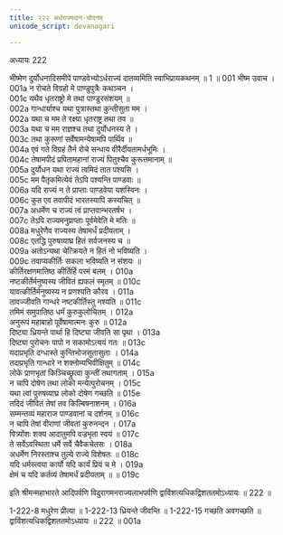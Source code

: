 ```yaml
---
title: २२२ अर्धराज्यदान-चोदनम्
unicode_script: devanagari

---
```



अध्यायः 222
		
भीष्मेण दुर्योधनादिसमीपे पाण्डवेभ्योऽर्धराज्यं दातव्यमिति स्वाभिप्रायकथनम् ॥ 1 ॥
001  	भीष्म उवाच ।  
001a  	न रोचते विग्रहो मे पाण्डुपुत्रैः कथञ्चन ।  
001c  	यथैव धृतराष्ट्रो मे तथा पाण्डुरसंशयम् ॥  
002a  	गान्धार्याश्च यथा पुत्रास्तथा कुन्तीसुता मम ।  
002a  	यथा च मम ते रक्ष्या धृतराष्ट्र तथा तव ॥  
003a  	यथा च मम राज्ञश्च तथा दुर्योधनस्य ते ।  
003c  	तथा कुरूणां सर्वेषामन्येषामपि पार्थिव ॥  
004a  	एवं गते विग्रहं तैर्न रोचे सन्धाय वीरैर्दीयतामर्धभूमिः ।  
004c  	तेषामपीदं प्रपितामहानां राज्यं पितुश्चैव कुरूत्तमानाम् ॥  
005a  	दुर्योधन यथा राज्यं त्वमिदं तात पश्यसि ।  
005c  	मम पैतृकमित्येवं तेऽपि पश्यन्ति पाण्डवाः ॥  
006a  	यदि राज्यं न ते प्राप्ताः पाण्डवेया यशस्विनः ।  
006c  	कुत एव तवापीदं भारतस्यापि कस्यचित् ॥  
007a  	अधर्मेण च राज्यं त्वं प्राप्तवान्भरतर्षभ ।  
007c  	तेऽपि राज्यमनुप्राप्ताः पूर्वमेवेति मे मतिः ॥  
008a  	मधुरेणैव राज्यस्य तेषामर्धं प्रदीयताम् ।  
008c  	एतद्धि पुरुषव्याघ्र हितं सर्वजनस्य च ॥  
009a  	अतोऽन्यथा चेत्क्रियते न हितं नो भविष्यति ।  
009c  	तवाप्यकीर्तिः सकला भविष्यति न संशयः ॥  
कीर्तिरक्षणमातिष्ठ कीर्तिर्हि परमं बलम् ।	010a  
नष्टकीर्तेर्मनुष्यस्य जीवितं ह्यफलं स्मृतम् ॥	010c  
यावत्कीर्तिर्मनुष्यस्य न प्रणश्यति कौरव ।	011a  
तावज्जीवति गान्धरे नष्टकीर्तिस्तु नश्यति ॥	011c  
तमिमं समुपातिष्ठ धर्मं कुरुकुलोचितम् ।	012a  
अनुरूपं महाबाहो पूर्वेषामात्मनः कुरु ॥	012a  
दिष्ट्या ध्रियन्ते पार्था हि दिष्ट्या जीवति सा पृथा ।	013a  
दिष्ट्या पुरोचनः पापो न सकामोऽत्ययं गतः ॥	013c  
यदाप्रभृति दग्धास्ते कुन्तिभोजसुतासुताः ।	014a  
तदाप्रभृति गान्धारे न शक्नोम्यभिवीक्षितुम् ॥	014c  
लोके प्राणभृतां किञ्चिच्छ्रुत्वा कुन्तीं तथागताम् ।	015a  
न चापि दोषेण तथा लोको मन्येत्पुरोचनम् ।	015c  
यथा त्वां पुरुषव्याघ्र लोको दोषेण गच्छति ॥	015e  
तदिदं जीवितं तेषां तव किल्बिषनाशनम् ।	016a  
सम्मन्तव्यं महाराज पाण्डवानां च दर्शनम् ॥	016c  
न चापि तेषां वीराणां जीवतां कुरुनन्दन ।	017a  
पित्र्योंशः शक्य आदातुमपि वज्रभृता स्वयं ॥	017c  
ते सर्वेऽवस्थिता धर्मे सर्वे चैवैकचेतसः ।	018a  
अधर्मेण निरस्ताश्च तुल्ये राज्ये विशेषतः ॥	018c  
यदि धर्मस्त्वया कार्यो यदि कार्यं प्रियं च मे ।	019a  
क्षेमं च यदि कर्तव्यं तेषामर्धं प्रदीयताम् ॥ ॥	019c  

इति श्रीमन्महाभारते आदिपर्वणि विदुरागमनराज्यलाभपर्वणि द्वाविंशत्यधिकद्विशततमोऽध्यायः ॥ 222 ॥
	
1-222-8 मधुरेण प्रीत्या ॥ 1-222-13 ध्रियन्ते जीवन्ति ॥ 1-222-15 गच्छति अवगच्छति ॥ द्वाविंशत्यधिकद्विशततमोऽध्यायः ॥ 222 ॥	001a	  